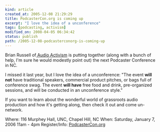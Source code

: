 ```yaml
--- 
kind: article
created_at: 2005-12-08 21:29:29
title: PodcasterCon.org is coming up
excerpt: "I love the idea of a unconference"
tags: [podcasting, activism]
modified_on: 2008-04-05 06:34:42
status: publish 
path: /2005-12-08-podcasterconorg-is-coming-up
---
```


Brian Russell of<a href="http://www.audioactivism.org/"> Audio Activism</a> is putting together (along with a bunch of help, I'm sure he would modestly point out) the next Podcaster Conference in NC.  

I missed it last year, but I love the idea of a unconference:  "The event <strong>will not </strong>have traditional speakers, commercial product pitches, or bags full of conference swag. The event <strong>will have</strong> free food and drink, pre-organized sessions, and will be conducted in an unconference style."

If you want to learn about the wonderful world of grassroots audio production and how it's getting along, then check it out and come un-network. 

Where: 116 Murphey Hall, UNC, Chapel Hill, NC
When: Saturday, January 7, 2006 11am - 4pm
Register/Info:  <a href="http://www.podcastercon.org/">PodcasterCon.org</a>